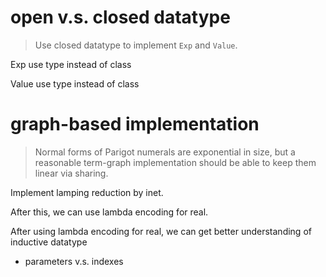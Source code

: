 # open v.s. closed datatype

> Use closed datatype to implement `Exp` and `Value`.

Exp use type instead of class

Value use type instead of class

# graph-based implementation

> Normal forms of Parigot numerals are exponential in size,
> but a reasonable term-graph implementation
> should be able to keep them linear via sharing.

Implement lamping reduction by inet.

After this, we can use lambda encoding for real.

After using lambda encoding for real,
we can get better understanding of inductive datatype

- parameters v.s. indexes
